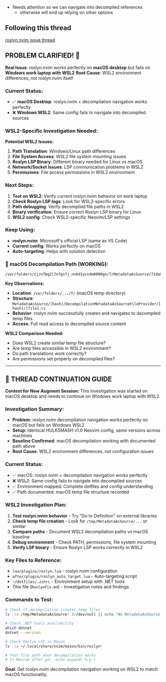 - Needs attention so we can navigate into decompiled references
  - otherwise will end up relying on other options

## Following this thread

[roslyn.nvim issue thread](https://github.com/seblyng/roslyn.nvim/issues/116)

## PROBLEM CLARIFIED! 🎯

**Real Issue**: roslyn.nvim works perfectly on **macOS desktop** but fails on **Windows work laptop with WSL2**
**Root Cause**: WSL2 environment differences, not roslyn.nvim itself

### Current Status:
- ✅ **macOS Desktop**: roslyn.nvim + decompilation navigation works perfectly
- ❌ **Windows WSL2**: Same config fails to navigate into decompiled sources

### WSL2-Specific Investigation Needed:

**Potential WSL2 Issues:**
1. **Path Translation**: Windows/Linux path differences
2. **File System Access**: WSL2 file system mounting issues
3. **Roslyn LSP Binary**: Different binary needed for Linux vs macOS
4. **Network/Socket Issues**: LSP communication problems in WSL2
5. **Permissions**: File access permissions in WSL2 environment

### Next Steps:
1. **Test on WSL2**: Verify current roslyn.nvim behavior on work laptop
2. **Check Roslyn LSP logs**: Look for WSL2-specific errors
3. **Path debugging**: Verify decompiled file paths in WSL2
4. **Binary verification**: Ensure correct Roslyn LSP binary for Linux
5. **WSL2 config**: Check WSL2-specific Neovim/LSP settings

### Keep Using:
- **roslyn.nvim**: Microsoft's official LSP (same as VS Code)
- **Current config**: Works perfectly on macOS
- **Auto-targeting**: Helps with solution detection

### 📝 **macOS Decompilation Path (WORKING):**
```
/var/folders/zj/n7bg2l7n7gs7j_nn6d1ycndm0000gn/T/MetadataAsSource/71da937e916a4c1dbc3a19dbc2d68f97/DecompilationMetadataAsSourceFileProvider/56e96ace918944d582a2d20bbfa8a6ff/Results.cs
```

**Key Observations:**
- **Location**: `/var/folders/.../T/` (macOS temp directory)
- **Structure**: `MetadataAsSource/[hash]/DecompilationMetadataAsSourceFileProvider/[hash]/[file].cs`
- **Behavior**: roslyn.nvim successfully creates and navigates to decompiled temp files
- **Access**: Full read access to decompiled source content

**WSL2 Comparison Needed:**
- Does WSL2 create similar temp file structure?
- Are temp files accessible in WSL2 environment?
- Do path translations work correctly?
- Are permissions set properly on decompiled files?

---

## 🔄 **THREAD CONTINUATION GUIDE**

**Context for New Augment Session:**
This investigation was started on macOS desktop and needs to continue on Windows work laptop with WSL2.

### **Investigation Summary:**
- **Problem**: roslyn.nvim decompilation navigation works perfectly on macOS but fails on Windows WSL2
- **Setup**: Identical HULKSMASH v1.0 Neovim config, same versions across machines
- **Baseline Confirmed**: macOS decompilation working with documented path above
- **Root Cause**: WSL2 environment differences, not configuration issues

### **Current Status:**
- ✅ macOS: roslyn.nvim + decompilation navigation works perfectly
- ❌ WSL2: Same config fails to navigate into decompiled sources
- ✅ Environment mapped: Complete dotfiles and config understanding
- ✅ Path documented: macOS temp file structure recorded

### **WSL2 Investigation Plan:**
1. **Test roslyn.nvim behavior** - Try "Go to Definition" on external libraries
2. **Check temp file creation** - Look for `/tmp/MetadataAsSource/...` or similar
3. **Compare paths** - Document WSL2 decompilation paths vs macOS baseline
4. **Debug environment** - Check PATH, permissions, file system mounting
5. **Verify LSP binary** - Ensure Roslyn LSP works correctly in WSL2

### **Key Files to Reference:**
- `lua/plugins/roslyn.lua` - roslyn.nvim configuration
- `after/plugin/roslyn_auto_target.lua` - Auto-targeting script
- `~/dotfiles/.zshrc` - Environment setup with .NET tools
- This file (`RoslynFix.md`) - Investigation notes and findings

### **Commands to Test:**
```bash
# Check if decompilation creates temp files
ls -la /tmp/MetadataAsSource* 2>/dev/null || echo "No MetadataAsSource found"

# Check .NET tools availability
which dotnet
dotnet --version

# Check Roslyn LSP in Mason
ls -la ~/.local/share/nvim/mason/bin/roslyn*

# Test file path when decompilation works
# In Neovim after gd: :echo expand('%:p')
```

**Goal**: Get roslyn.nvim decompilation navigation working on WSL2 to match macOS functionality.
